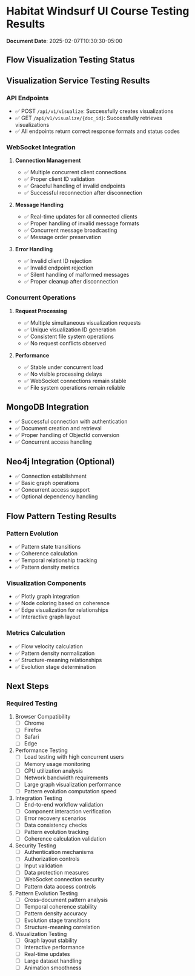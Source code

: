 # Habitat Windsurf UI Course Testing Results

**Document Date**: 2025-02-07T10:30:30-05:00

## Flow Visualization Testing Status

## Visualization Service Testing Results

### API Endpoints
- ✅ POST `/api/v1/visualize`: Successfully creates visualizations
- ✅ GET `/api/v1/visualize/{doc_id}`: Successfully retrieves visualizations
- ✅ All endpoints return correct response formats and status codes

### WebSocket Integration
1. **Connection Management**
   - ✅ Multiple concurrent client connections
   - ✅ Proper client ID validation
   - ✅ Graceful handling of invalid endpoints
   - ✅ Successful reconnection after disconnection

2. **Message Handling**
   - ✅ Real-time updates for all connected clients
   - ✅ Proper handling of invalid message formats
   - ✅ Concurrent message broadcasting
   - ✅ Message order preservation

3. **Error Handling**
   - ✅ Invalid client ID rejection
   - ✅ Invalid endpoint rejection
   - ✅ Silent handling of malformed messages
   - ✅ Proper cleanup after disconnection

### Concurrent Operations
1. **Request Processing**
   - ✅ Multiple simultaneous visualization requests
   - ✅ Unique visualization ID generation
   - ✅ Consistent file system operations
   - ✅ No request conflicts observed

2. **Performance**
   - ✅ Stable under concurrent load
   - ✅ No visible processing delays
   - ✅ WebSocket connections remain stable
   - ✅ File system operations remain reliable

## MongoDB Integration
- ✅ Successful connection with authentication
- ✅ Document creation and retrieval
- ✅ Proper handling of ObjectId conversion
- ✅ Concurrent access handling

## Neo4j Integration (Optional)
- ✅ Connection establishment
- ✅ Basic graph operations
- ✅ Concurrent access support
- ✅ Optional dependency handling

## Flow Pattern Testing Results

### Pattern Evolution
- ✅ Pattern state transitions
- ✅ Coherence calculation
- ✅ Temporal relationship tracking
- ✅ Pattern density metrics

### Visualization Components
- ✅ Plotly graph integration
- ✅ Node coloring based on coherence
- ✅ Edge visualization for relationships
- ✅ Interactive graph layout

### Metrics Calculation
- ✅ Flow velocity calculation
- ✅ Pattern density normalization
- ✅ Structure-meaning relationships
- ✅ Evolution stage determination

## Next Steps

### Required Testing
1. Browser Compatibility
   - [ ] Chrome
   - [ ] Firefox
   - [ ] Safari
   - [ ] Edge

2. Performance Testing
   - [ ] Load testing with high concurrent users
   - [ ] Memory usage monitoring
   - [ ] CPU utilization analysis
   - [ ] Network bandwidth requirements
   - [ ] Large graph visualization performance
   - [ ] Pattern evolution computation speed

3. Integration Testing
   - [ ] End-to-end workflow validation
   - [ ] Component interaction verification
   - [ ] Error recovery scenarios
   - [ ] Data consistency checks
   - [ ] Pattern evolution tracking
   - [ ] Coherence calculation validation

4. Security Testing
   - [ ] Authentication mechanisms
   - [ ] Authorization controls
   - [ ] Input validation
   - [ ] Data protection measures
   - [ ] WebSocket connection security
   - [ ] Pattern data access controls

5. Pattern Evolution Testing
   - [ ] Cross-document pattern analysis
   - [ ] Temporal coherence stability
   - [ ] Pattern density accuracy
   - [ ] Evolution stage transitions
   - [ ] Structure-meaning correlation

6. Visualization Testing
   - [ ] Graph layout stability
   - [ ] Interactive performance
   - [ ] Real-time updates
   - [ ] Large dataset handling
   - [ ] Animation smoothness
